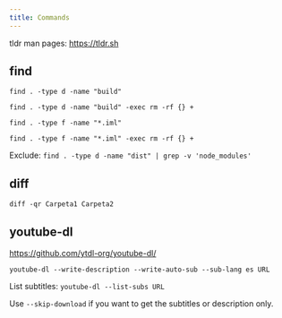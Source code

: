```yaml
---
title: Commands
---
```


tldr man pages: https://tldr.sh


## find

`find . -type d -name "build"`

`find . -type d -name "build" -exec rm -rf {} +`

`find . -type f -name "*.iml"`

`find . -type f -name "*.iml" -exec rm -rf {} +`

Exclude: `find . -type d -name "dist" | grep -v 'node_modules'`


## diff

`diff -qr Carpeta1 Carpeta2`


## youtube-dl

https://github.com/ytdl-org/youtube-dl/

`youtube-dl --write-description --write-auto-sub --sub-lang es URL`

List subtitles: `youtube-dl --list-subs URL`

Use `--skip-download` if you want to get the subtitles or description only.
